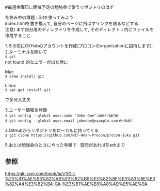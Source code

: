 #毎週金曜日に開催予定の勉強会で使うリポジトリのはず  
  
  冬休み中の課題 : Gitを使ってみよう  
index.htmlを書き換えて, 自分のページに飛ばすリンクを貼るなどする.  
注意)
まず自分用のディレクトリを作成して, そのディレクトリ内にファイルを作成すること.  
  
  
1.その前にGitHubのアカウントを作成(プロコンのorganizationに招待します).  
2.ターミナルを開いて  
`$ git`  
not found 的なエラーが出た時に  
  
Mac  
`$ brew install git`  
  
Linux  
`$ apt-get install git`
  
で多分大丈夫  
  
  
3.ユーザー情報を登録  
`$ git config --global user.name "John Doe"` user name  
`$ git config --global user.email johndoe@example.com` e-mail  
  
4.GitHubからリポジトリをローカルに持ってくる  
`$ git clone https://github.com/NIT-Anan-Procon/procon-juku.git`
  
5.あとは勉強会のときにやった手順で  
質問があればSlackまで  
  
  
参照  
---
https://git-scm.com/book/ja/v1/Git-%E3%81%AE%E3%82%AB%E3%82%B9%E3%82%BF%E3%83%9E%E3%82%A4%E3%82%BA-Git-%E3%81%AE%E8%A8%AD%E5%AE%9A
